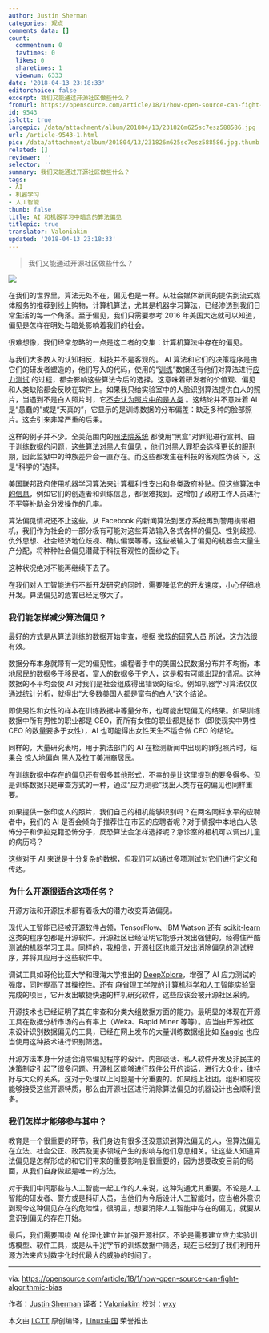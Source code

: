 ```yaml
---
author: Justin Sherman
categories: 观点
comments_data: []
count:
  commentnum: 0
  favtimes: 0
  likes: 0
  sharetimes: 1
  viewnum: 6333
date: '2018-04-13 23:18:33'
editorchoice: false
excerpt: 我们又能通过开源社区做些什么？
fromurl: https://opensource.com/article/18/1/how-open-source-can-fight-algorithmic-bias
id: 9543
islctt: true
largepic: /data/attachment/album/201804/13/231826m625sc7esz588586.jpg
url: /article-9543-1.html
pic: /data/attachment/album/201804/13/231826m625sc7esz588586.jpg.thumb.jpg
related: []
reviewer: ''
selector: ''
summary: 我们又能通过开源社区做些什么？
tags:
- AI
- 机器学习
- 人工智能
thumb: false
title: AI 和机器学习中暗含的算法偏见
titlepic: true
translator: Valoniakim
updated: '2018-04-13 23:18:33'
---
```



> 
> 我们又能通过开源社区做些什么？
> 
> 
> 


![](/data/attachment/album/201804/13/231826m625sc7esz588586.jpg)


在我们的世界里，算法无处不在，偏见也是一样。从社会媒体新闻的提供到流式媒体服务的推荐到线上购物，计算机算法，尤其是机器学习算法，已经渗透到我们日常生活的每一个角落。至于偏见，我们只需要参考 2016 年美国大选就可以知道，偏见是怎样在明处与暗处影响着我们的社会。


很难想像，我们经常忽略的一点是这二者的交集：计算机算法中存在的偏见。


与我们大多数人的认知相反，科技并不是客观的。 AI 算法和它们的决策程序是由它们的研发者塑造的，他们写入的代码，使用的“[训练](https://www.crowdflower.com/what-is-training-data/)”数据还有他们对算法进行[应力测试](https://medium.com/microsoft-design/how-to-recognize-exclusion-in-ai-ec2d6d89f850) 的过程，都会影响这些算法今后的选择。这意味着研发者的价值观、偏见和人类缺陷都会反映在软件上。如果我只给实验室中的人脸识别算法提供白人的照片，当遇到不是白人照片时，它[不会认为照片中的是人类](https://www.ted.com/talks/joy_buolamwini_how_i_m_fighting_bias_in_algorithms) 。这结论并不意味着 AI 是“愚蠢的”或是“天真的”，它显示的是训练数据的分布偏差：缺乏多种的脸部照片。这会引来非常严重的后果。


这样的例子并不少。全美范围内的[州法院系统](https://www.wired.com/2017/04/courts-using-ai-sentence-criminals-must-stop-now/) 都使用“黑盒”对罪犯进行宣判。由于训练数据的问题，[这些算法对黑人有偏见](https://www.propublica.org/article/machine-bias-risk-assessments-in-criminal-sentencing) ，他们对黑人罪犯会选择更长的服刑期，因此监狱中的种族差异会一直存在。而这些都发生在科技的客观性伪装下，这是“科学的”选择。


美国联邦政府使用机器学习算法来计算福利性支出和各类政府补贴。[但这些算法中的信息](https://papers.ssrn.com/sol3/papers.cfm?abstract_id=3012499)，例如它们的创造者和训练信息，都很难找到。这增加了政府工作人员进行不平等补助金分发操作的几率。


算法偏见情况还不止这些。从 Facebook 的新闻算法到医疗系统再到警用携带相机，我们作为社会的一部分极有可能对这些算法输入各式各样的偏见、性别歧视、仇外思想、社会经济地位歧视、确认偏误等等。这些被输入了偏见的机器会大量生产分配，将种种社会偏见潜藏于科技客观性的面纱之下。


这种状况绝对不能再继续下去了。


在我们对人工智能进行不断开发研究的同时，需要降低它的开发速度，小心仔细地开发。算法偏见的危害已经足够大了。


### 我们能怎样减少算法偏见？


最好的方式是从算法训练的数据开始审查，根据 [微软的研究人员](https://medium.com/microsoft-design/how-to-recognize-exclusion-in-ai-ec2d6d89f850) 所说，这方法很有效。


数据分布本身就带有一定的偏见性。编程者手中的美国公民数据分布并不均衡，本地居民的数据多于移民者，富人的数据多于穷人，这是极有可能出现的情况。这种数据的不平均会使 AI 对我们是社会组成得出错误的结论。例如机器学习算法仅仅通过统计分析，就得出“大多数美国人都是富有的白人”这个结论。


即使男性和女性的样本在训练数据中等量分布，也可能出现偏见的结果。如果训练数据中所有男性的职业都是 CEO，而所有女性的职业都是秘书（即使现实中男性 CEO 的数量要多于女性），AI 也可能得出女性天生不适合做 CEO 的结论。


同样的，大量研究表明，用于执法部门的 AI 在检测新闻中出现的罪犯照片时，结果会 [惊人地偏向](https://www.hivlawandpolicy.org/sites/default/files/Race%20and%20Punishment-%20Racial%20Perceptions%20of%20Crime%20and%20Support%20for%20Punitive%20Policies%20%282014%29.pdf) 黑人及拉丁美洲裔居民。


在训练数据中存在的偏见还有很多其他形式，不幸的是比这里提到的要多得多。但是训练数据只是审查方式的一种，通过“应力测验”找出人类存在的偏见也同样重要。


如果提供一张印度人的照片，我们自己的相机能够识别吗？在两名同样水平的应聘者中，我们的 AI 是否会倾向于推荐住在市区的应聘者呢？对于情报中本地白人恐怖分子和伊拉克籍恐怖分子，反恐算法会怎样选择呢？急诊室的相机可以调出儿童的病历吗？


这些对于 AI 来说是十分复杂的数据，但我们可以通过多项测试对它们进行定义和传达。


### 为什么开源很适合这项任务？


开源方法和开源技术都有着极大的潜力改变算法偏见。


现代人工智能已经被开源软件占领，TensorFlow、IBM Watson 还有 [scikit-learn](http://scikit-learn.org/stable/) 这类的程序包都是开源软件。开源社区已经证明它能够开发出强健的，经得住严酷测试的机器学习工具。同样的，我相信，开源社区也能开发出消除偏见的测试程序，并将其应用于这些软件中。


调试工具如哥伦比亚大学和理海大学推出的 [DeepXplore](https://arxiv.org/pdf/1705.06640.pdf)，增强了 AI 应力测试的强度，同时提高了其操控性。还有 [麻省理工学院的计算机科学和人工智能实验室](https://www.csail.mit.edu/research/understandable-deep-networks)完成的项目，它开发出敏捷快速的样机研究软件，这些应该会被开源社区采纳。


开源技术也已经证明了其在审查和分类大组数据方面的能力。最明显的体现在开源工具在数据分析市场的占有率上（Weka、Rapid Miner 等等）。应当由开源社区来设计识别数据偏见的工具，已经在网上发布的大量训练数据组比如 [Kaggle](https://www.kaggle.com/datasets) 也应当使用这种技术进行识别筛选。


开源方法本身十分适合消除偏见程序的设计。内部谈话、私人软件开发及非民主的决策制定引起了很多问题。开源社区能够进行软件公开的谈话，进行大众化，维持好与大众的关系，这对于处理以上问题是十分重要的。如果线上社团，组织和院校能够接受这些开源特质，那么由开源社区进行消除算法偏见的机器设计也会顺利很多。


### 我们怎样才能够参与其中？


教育是一个很重要的环节。我们身边有很多还没意识到算法偏见的人，但算法偏见在立法、社会公正、政策及更多领域产生的影响与他们息息相关。让这些人知道算法偏见是怎样形成的和它们带来的重要影响是很重要的，因为想要改变目前的局面，从我们自身做起是唯一的方法。


对于我们中间那些与人工智能一起工作的人来说，这种沟通尤其重要。不论是人工智能的研发者、警方或是科研人员，当他们为今后设计人工智能时，应当格外意识到现今这种偏见存在的危险性，很明显，想要消除人工智能中存在的偏见，就要从意识到偏见的存在开始。


最后，我们需要围绕 AI 伦理化建立并加强开源社区。不论是需要建立应力实验训练模型、软件工具，或是从千兆字节的训练数据中筛选，现在已经到了我们利用开源方法来应对数字化时代最大的威胁的时间了。




---


via: <https://opensource.com/article/18/1/how-open-source-can-fight-algorithmic-bias>


作者：[Justin Sherman](https://opensource.com/users/justinsherman) 译者：[Valoniakim](https://github.com/Valoniakim) 校对：[wxy](https://github.com/wxy)


本文由 [LCTT](https://github.com/LCTT/TranslateProject) 原创编译，[Linux中国](https://linux.cn/) 荣誉推出